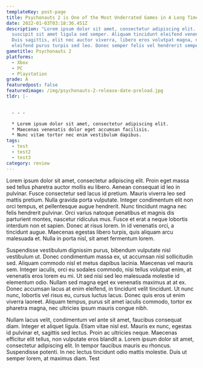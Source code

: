 ```yaml
---
templateKey: post-page
title: Psychonauts 2 is One of the Most Underrated Games in A Long Time
date: 2022-01-03T03:18:36.451Z
description: "Lorem ipsum dolor sit amet, consectetur adipiscing elit. Phasellus
  suscipit sit amet ligula sed semper. Aliquam tincidunt eleifend venenatis.
  Duis sagittis, elit nec auctor viverra, libero eros volutpat magna, nec
  eleifend purus turpis sed leo. Donec semper felis vel hendrerit semper. "
gametitle: Psychonauts 2
platforms:
  - Xbox
  - PC
  - Playstation
grade: A
featuredpost: false
featuredimage: /img/psychonauts-2-release-date-preload.jpg
tldr: |-
  

  - - -

  * Lorem ipsum dolor sit amet, consectetur adipiscing elit.
  * Maecenas venenatis dolor eget accumsan facilisis.
  * Nunc vitae tortor nec enim vestibulum dapibus.
tags:
  - test
  - test2
  - test3
category: review
---
```

Lorem ipsum dolor sit amet, consectetur adipiscing elit. Proin eget massa sed tellus pharetra auctor mollis eu libero. Aenean consequat id leo in pulvinar. Fusce consectetur sed lacus id pretium. Mauris viverra leo sed mattis pretium. Nulla gravida porta vulputate. Integer condimentum elit non orci tempus, et pellentesque augue hendrerit. Nunc tincidunt magna nec felis hendrerit pulvinar. Orci varius natoque penatibus et magnis dis parturient montes, nascetur ridiculus mus. Fusce et erat a neque lobortis interdum non et sapien. Donec at risus lorem. In id venenatis orci, a tincidunt augue. Maecenas egestas libero turpis, quis aliquam arcu malesuada et. Nulla in porta nisl, sit amet fermentum lorem.

Suspendisse vestibulum dignissim purus, bibendum vulputate nisl vestibulum ut. Donec condimentum massa ex, ut accumsan nisl sollicitudin sed. Aliquam commodo nisl et metus dapibus lacinia. Maecenas vel mauris sem. Integer iaculis, orci eu sodales commodo, nisi tellus volutpat enim, at venenatis eros lorem eu mi. Ut sed nisi sed leo malesuada molestie id elementum odio. Nullam sed magna eget ex venenatis maximus at at ex. Donec accumsan lacus at enim eleifend, in tincidunt velit tincidunt. Ut nunc nunc, lobortis vel risus eu, cursus luctus lacus. Donec quis eros ut enim viverra laoreet. Aliquam tempus, purus sit amet iaculis commodo, tortor ex pharetra magna, nec ultricies ipsum mauris congue nibh.

Nullam lacus velit, condimentum vel ante sit amet, faucibus consequat diam. Integer et aliquet ligula. Etiam vitae nisl est. Mauris ex nunc, egestas id pulvinar et, sagittis sed lectus. Proin ac ultricies neque. Maecenas efficitur elit tellus, non vulputate eros blandit a. Lorem ipsum dolor sit amet, consectetur adipiscing elit. In tempor faucibus mauris eu rhoncus. Suspendisse potenti. In nec lectus tincidunt odio mattis molestie. Duis ut semper lorem, at maximus diam. Test